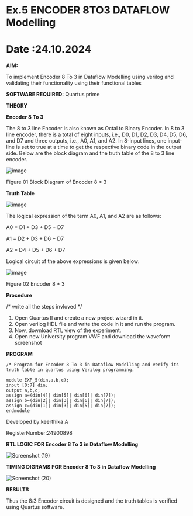 # Ex.5 ENCODER 8TO3 DATAFLOW Modelling
# Date :24.10.2024
**AIM:**

To implement  Encoder 8 To 3 in Dataflow Modelling using verilog and validating their functionality using their functional tables

**SOFTWARE REQUIRED:** Quartus prime

**THEORY**

**Encoder 8 To 3**

The 8 to 3 line Encoder is also known as Octal to Binary Encoder. In 8 to 3 line encoder, there is a total of eight inputs, i.e., D0, D1, D2, D3, D4, D5, D6, and D7 and three outputs, i.e., A0, A1, and A2. In 8-input lines, one input-line is set to true at a time to get the respective binary code in the output side. Below are the block diagram and the truth table of the 8 to 3 line encoder.

![image](https://github.com/naavaneetha/ENCODER8TO3DATAFLOW/assets/154305477/0bc242c1-eb9e-4c47-afe5-30428470efc3)

Figure 01  Block Diagram of Encoder 8 * 3

**Truth Table**

![image](https://github.com/naavaneetha/ENCODER8TO3DATAFLOW/assets/154305477/35496b14-ae6e-4cd1-9abd-d6736b576575)

The logical expression of the term A0, A1, and A2 are as follows:

A0 = D1 + D3 + D5 + D7

A1 = D2 + D3 + D6 + D7

A2 = D4 + D5 + D6 + D7

Logical circuit of the above expressions is given below:

![image](https://github.com/naavaneetha/ENCODER8TO3DATAFLOW/assets/154305477/95acaee6-c873-4c75-89eb-ef09fb158053)

Figure 02  Encoder 8 * 3

**Procedure**

/* write all the steps invloved */
1. Open Quartus II and create a new project wizard in it.
2. Open verilog HDL file and write the code in it and run the program.
3. Now, download RTL view of the experiment.
4. Open new University program VWF and download the waveform screenshot



**PROGRAM**
```
/* Program for Encoder 8 To 3 in Dataflow Modelling and verify its truth table in quartus using Verilog programming. 

module EXP_5(din,a,b,c);
input [0:7] din;
output a,b,c;
assign a=(din[4]| din[5]| din[6]| din[7]);
assign b=(din[2]| din[3]| din[6]| din[7]);
assign c=(din[1]| din[3]| din[5]| din[7]);
endmodule
```

Developed by:keerthika A

RegisterNumber:24900898


**RTL LOGIC FOR Encoder 8 To 3 in Dataflow Modelling**

![Screenshot (19)](https://github.com/user-attachments/assets/141009dc-ad1c-4693-99ec-4693a25d0c22)


**TIMING DIGRAMS FOR Encoder 8 To 3 in Dataflow Modelling**

![Screenshot (20)](https://github.com/user-attachments/assets/7035579d-4275-4b20-bdc5-45ecde618395)

**RESULTS**

Thus the 8:3 Encoder circuit is designed and the truth tables is verified using Quartus software.





